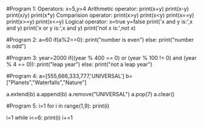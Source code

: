 #Program 1:
Operators: x=5,y=4
Arithmetic operator: print(x+y)
                     print(x-y)
                     print(x/y)
                     print(x*y)
Comparision operator: print(x>y)
                      print(x<y)
                      print(x==y)
                      print(x>=y)
                      print(x<=y)
Logical operator: x=true
                  y=false
                  print('x and y is:',x and y)
                  print('x or y is:',x and y)
                  print('not x is:',not x)
                  
#Program 2:
a=60
if(a%2==0):
print("number is even")
else:
print("number is odd")

#Program 3:
year=2000
if((year % 400 == 0) or
   (year % 100 != 0) and
   (year % 4 == 0)):
print("leap year")
else:
print("not a leap year")

#Program 4:
a=[555,666,333,777,'UNIVERSAL']
b=["Planets","Waterfalls","Nature"]

a.extend(b)
a.append(b)
a.remove("UNIVERSAL")
a.pop(7)
a.clear()

#Program 5:
i=1
for i in range(1,9):
       print(i)
       
i=1
while i<=6:
  print(i)
  i+=1

                     
                     



